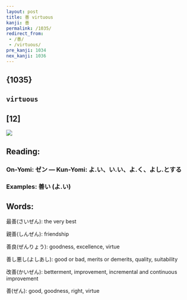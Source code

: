 ```yaml
---
layout: post
title: 善 virtuous
kanji: 善
permalink: /1035/
redirect_from:
 - /善/
 - /virtuous/
pre_kanji: 1034
nex_kanji: 1036
---
```


## {1035}

## `virtuous`

## [12]

<div class="stroke"><img src="E59684.png" /></div>

## Reading:

### On-Yomi: ゼン &mdash; Kun-Yomi: よ.い、い.い、よ.く、よし.とする

### Examples: 善い (よ.い)

## Words:

最善(さいぜん): the very best

親善(しんぜん): friendship

善良(ぜんりょう): goodness, excellence, virtue

善し悪し(よしあし): good or bad, merits or demerits, quality, suitability

改善(かいぜん): betterment, improvement, incremental and continuous improvement

善(ぜん): good, goodness, right, virtue
